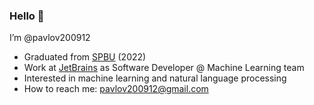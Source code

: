 ### Hello 👋
I’m @pavlov200912
- Graduated from [SPBU](https://math-cs.spbu.ru/en/) (2022) 
- Work at [JetBrains](https://www.jetbrains.com) as Software Developer @ Machine Learning team
- Interested in machine learning and natural language processing
- How to reach me: pavlov200912@gmail.com

<!---
pavlov200912/pavlov200912 is a ✨ special ✨ repository because its `README.md` (this file) appears on your GitHub profile.
You can click the Preview link to take a look at your changes.
--->
